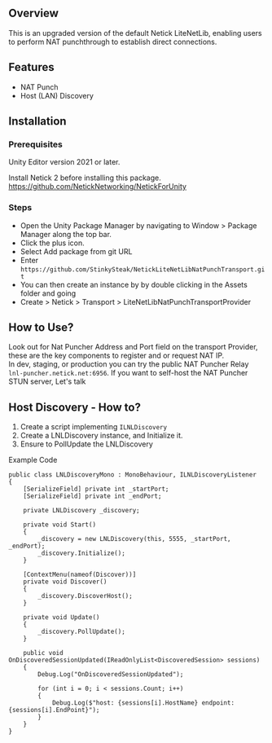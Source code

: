 ## Overview
This is an upgraded version of the default Netick LiteNetLib, enabling users to perform NAT punchthrough to establish direct connections.

## Features
- NAT Punch
- Host (LAN) Discovery

## Installation

### Prerequisites

Unity Editor version 2021 or later.

Install Netick 2 before installing this package.
https://github.com/NetickNetworking/NetickForUnity

### Steps

- Open the Unity Package Manager by navigating to Window > Package Manager along the top bar.
- Click the plus icon.
- Select Add package from git URL
- Enter `https://github.com/StinkySteak/NetickLiteNetLibNatPunchTransport.git`
- You can then create an instance by by double clicking in the Assets folder and going
 - Create > Netick > Transport > LiteNetLibNatPunchTransportProvider

## How to Use?
Look out for Nat Puncher Address and Port field on the transport Provider, these are the key components to register and or request NAT IP.  
In dev, staging, or production you can try the public NAT Puncher Relay `lnl-puncher.netick.net:6956`. If you want to self-host the NAT Puncher STUN server, Let's talk

## Host Discovery - How to?
1. Create a script implementing `ILNLDiscovery`
1. Create a LNLDiscovery instance, and Initialize it.
1. Ensure to PollUpdate the LNLDiscovery

Example Code
```
public class LNLDiscoveryMono : MonoBehaviour, ILNLDiscoveryListener
{
    [SerializeField] private int _startPort;
    [SerializeField] private int _endPort;

    private LNLDiscovery _discovery;

    private void Start()
    {
        _discovery = new LNLDiscovery(this, 5555, _startPort, _endPort);
        _discovery.Initialize();
    }

    [ContextMenu(nameof(Discover))]
    private void Discover()
    {
        _discovery.DiscoverHost();
    }

    private void Update()
    {
        _discovery.PollUpdate();
    }

    public void OnDiscoveredSessionUpdated(IReadOnlyList<DiscoveredSession> sessions)
    {
        Debug.Log("OnDiscoveredSessionUpdated");

        for (int i = 0; i < sessions.Count; i++)
        {
            Debug.Log($"host: {sessions[i].HostName} endpoint: {sessions[i].EndPoint}");
        }
    }
}

```

